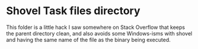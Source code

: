 # Shovel Task files directory

This folder is a little hack I saw somewhere on Stack Overflow that keeps the
parent directory clean, and also avoids some Windows-isms with shovel and having
the same name of the file as the binary being executed.